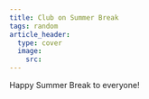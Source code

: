 ```yaml
---
title: Club on Summer Break
tags: random
article_header:
  type: cover
  image:
    src:
---
```


Happy Summer Break to everyone!

<!--more-->
